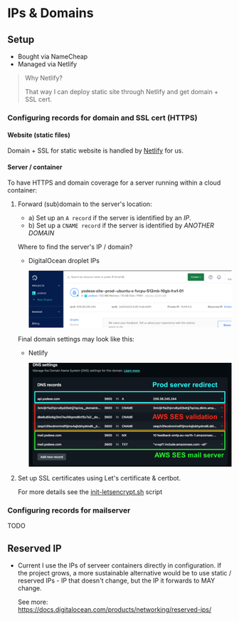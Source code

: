 # IPs & Domains

## Setup

- Bought via NameCheap
- Managed via Netlify

> Why Netlify?
>
> That way I can deploy static site through Netlify and get domain + SSL cert.

### Configuring records for domain and SSL cert (HTTPS)

#### Website (static files)

Domain + SSL for static website is handled by [Netlify](https://app.netlify.com/) for us.

#### Server / container

To have HTTPS and domain coverage for a server running within a cloud container:

1. Forward (sub)domain to the server's location:

    - a) Set up an `A record` if the server is identified by an *IP*.
    - b) Set up a `CNAME record` if the server is identified by *ANOTHER DOMAIN*

    Where to find the server's IP / domain?

    - DigitalOcean droplet IPs

      ![DigitalOcean droplet IPs](./domains-ips-digital-ocean-droplet.png)

    Final domain settings may look like this:

    - Netlify

      ![Netlify DNS settings](./domains-ips-netlify.png)

2. Set up SSL certificates using Let's certificate & certbot.

   For more details see the [init-letsencrypt.sh](../../server/scripts/init-letsencrypt.sh) script

### Configuring records for mailserver

TODO

## Reserved IP

- Current I use the IPs of serveer containers directly in configuration.
  If the project grows, a more sustainable alternative would be to use
  static / reserved IPs - IP that doesn't change, but the IP it forwards to
  MAY change.

  See more: <https://docs.digitalocean.com/products/networking/reserved-ips/>
